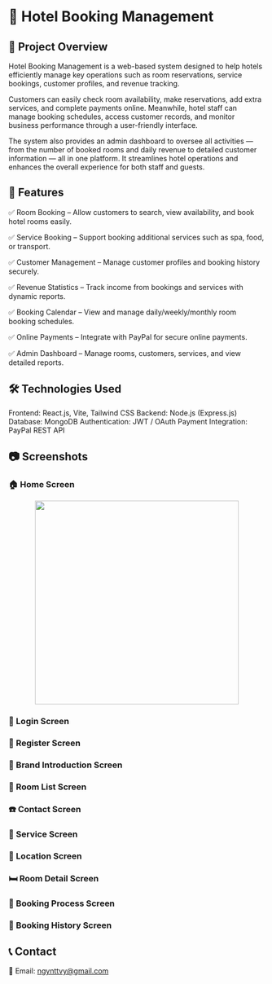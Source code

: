 # 🏨 Hotel Booking Management

## 📌 Project Overview
Hotel Booking Management is a web-based system designed to help hotels efficiently manage key operations such as room reservations, service bookings, customer profiles, and revenue tracking.

Customers can easily check room availability, make reservations, add extra services, and complete payments online. Meanwhile, hotel staff can manage booking schedules, access customer records, and monitor business performance through a user-friendly interface.

The system also provides an admin dashboard to oversee all activities — from the number of booked rooms and daily revenue to detailed customer information — all in one platform. It streamlines hotel operations and enhances the overall experience for both staff and guests.

## 🚀 Features

✅ Room Booking – Allow customers to search, view availability, and book hotel rooms easily.

✅ Service Booking – Support booking additional services such as spa, food, or transport.

✅ Customer Management – Manage customer profiles and booking history securely.

✅ Revenue Statistics – Track income from bookings and services with dynamic reports.

✅ Booking Calendar – View and manage daily/weekly/monthly room booking schedules.

✅ Online Payments – Integrate with PayPal for secure online payments.

✅ Admin Dashboard – Manage rooms, customers, services, and view detailed reports.

## 🛠️ Technologies Used

Frontend: React.js, Vite, Tailwind CSS
Backend: Node.js (Express.js)
Database: MongoDB
Authentication: JWT / OAuth
Payment Integration: PayPal REST API
## 📷 Screenshots

### 🏠 Home Screen
<p align="center">
  <img src="https://github.com/user-attachments/assets/a5817679-380a-451c-b9bb-818b0cced8d6" width="400" />
</p>

### 🔐 Login Screen


### 📝 Register Screen


### 🎥 Brand Introduction Screen


### 🏨 Room List Screen


### ☎️ Contact Screen


### 🧰 Service Screen


### 📍 Location Screen


### 🛏️ Room Detail Screen


### 📆 Booking Process Screen
  

### 🧾 Booking History Screen


## 📞 Contact

📧 Email: ngynttvy@gmail.com
